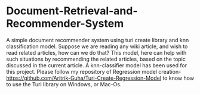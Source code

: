 # Document-Retrieval-and-Recommender-System
A simple document recommender system using turi create library and knn classification model.
Suppose we are reading any wiki article, and wish to read related articles, how can we do that? This model, here can help with such situations by recommending the related articles, based on the topic discussed in the current article. A knn-classifier model has been used for this project.
Please follow my repository of Regression model creation-https://github.com/Aritrik-Guha/Turi-Create-Regression-Model to know how to use the Turi library on Windows, or Mac-Os.
